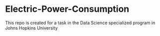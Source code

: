 # Electric-Power-Consumption
This repo is created for a task in the Data Science specialized program in Johns Hopkins University
